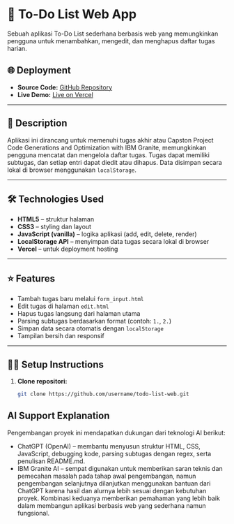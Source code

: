 # 📝 To-Do List Web App

Sebuah aplikasi To-Do List sederhana berbasis web yang memungkinkan pengguna untuk menambahkan, mengedit, dan menghapus daftar tugas harian.

## 🌐 Deployment

- **Source Code:** [GitHub Repository](https://github.com/Dewisrirahayu05/Capston_IBM)  
- **Live Demo:** [Live on Vercel](https://capston-ibm.vercel.app/)

---

## 📌 Description

Aplikasi ini dirancang untuk memenuhi tugas akhir atau Capston Project Code Generations and Optimization with IBM Granite, memungkinkan pengguna mencatat dan mengelola daftar tugas. Tugas dapat memiliki subtugas, dan setiap entri dapat diedit atau dihapus. Data disimpan secara lokal di browser menggunakan `localStorage`.

---

## 🛠️ Technologies Used

- **HTML5** – struktur halaman
- **CSS3** – styling dan layout
- **JavaScript (vanilla)** – logika aplikasi (add, edit, delete, render)
- **LocalStorage API** – menyimpan data tugas secara lokal di browser
- **Vercel** – untuk deployment hosting 

---

## ⭐ Features

- Tambah tugas baru melalui `form_input.html`
- Edit tugas di halaman `edit.html`
- Hapus tugas langsung dari halaman utama
- Parsing subtugas berdasarkan format (contoh: `1.`, `2.`)
- Simpan data secara otomatis dengan `localStorage`
- Tampilan bersih dan responsif

---

## 🧑‍💻 Setup Instructions

1. **Clone repositori:**
   ```bash
   git clone https://github.com/username/todo-list-web.git


## AI Support Explanation
Pengembangan proyek ini mendapatkan dukungan dari teknologi AI berikut:
- ChatGPT (OpenAI) – membantu menyusun struktur HTML, CSS, JavaScript, debugging kode, parsing subtugas dengan regex, serta penulisan README.md.
- IBM Granite AI – sempat digunakan untuk memberikan saran teknis dan pemecahan masalah pada tahap awal pengembangan, namun pengembangan selanjutnya dilanjutkan menggunakan bantuan dari ChatGPT karena hasil dan alurnya lebih sesuai dengan kebutuhan proyek.
Kombinasi keduanya memberikan pemahaman yang lebih baik dalam membangun aplikasi berbasis web yang sederhana namun fungsional.
